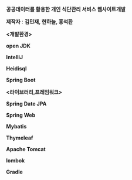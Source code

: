 **공공데이터를 활용한 개인 식단관리 서비스 웹사이트개발**

**제작자** : **김민재, 현하늘, 홍석환**

**<개발환경>**

**open JDK**

**IntelliJ**

**Heidisql**

**Spring Boot**



**<라이브러리,프레임워크>**

**Spring Date JPA**

**Spring Web**

**Mybatis**

**Thymeleaf**

**Apache Tomcat**

**lombok**

**Gradle**
